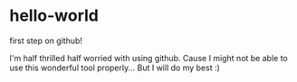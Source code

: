 # hello-world
first step on github!

I'm half thrilled half worried with using github.
Cause I might not be able to use this wonderful tool properly...
But I will do my best :)
